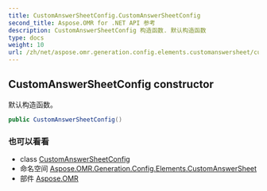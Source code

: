```yaml
---
title: CustomAnswerSheetConfig.CustomAnswerSheetConfig
second_title: Aspose.OMR for .NET API 参考
description: CustomAnswerSheetConfig 构造函数. 默认构造函数
type: docs
weight: 10
url: /zh/net/aspose.omr.generation.config.elements.customanswersheet/customanswersheetconfig/customanswersheetconfig/
---
```

## CustomAnswerSheetConfig constructor

默认构造函数。

```csharp
public CustomAnswerSheetConfig()
```

### 也可以看看

* class [CustomAnswerSheetConfig](../)
* 命名空间 [Aspose.OMR.Generation.Config.Elements.CustomAnswerSheet](../../customanswersheetconfig/)
* 部件 [Aspose.OMR](../../../)


